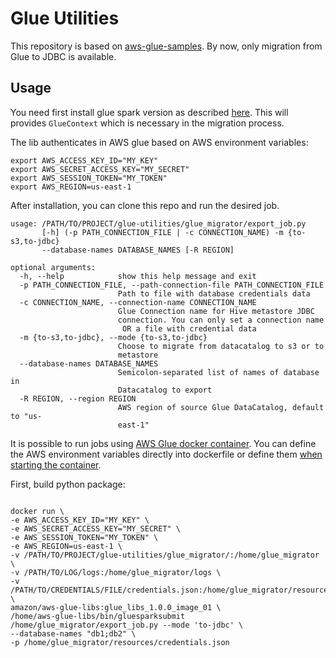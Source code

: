 # Glue Utilities

This repository is based on [aws-glue-samples](https://github.com/aws-samples/aws-glue-samples/tree/master/utilities/Hive_metastore_migration/src).
By now, only migration from Glue to JDBC is available.

## Usage

You need first install glue spark version as described [here](https://github.com/awslabs/aws-glue-libs).
This will provides `GlueContext` which is necessary in the migration process.

The lib authenticates in AWS glue based on AWS environment variables:

```shell
export AWS_ACCESS_KEY_ID="MY_KEY"
export AWS_SECRET_ACCESS_KEY="MY_SECRET"
export AWS_SESSION_TOKEN="MY_TOKEN"
export AWS_REGION=us-east-1
```

After installation, you can clone this repo and run the desired job.

```shell
usage: /PATH/TO/PROJECT/glue-utilities/glue_migrator/export_job.py
       [-h] (-p PATH_CONNECTION_FILE | -c CONNECTION_NAME) -m {to-s3,to-jdbc}
       --database-names DATABASE_NAMES [-R REGION]

optional arguments:
  -h, --help            show this help message and exit
  -p PATH_CONNECTION_FILE, --path-connection-file PATH_CONNECTION_FILE
                        Path to file with database credentials data
  -c CONNECTION_NAME, --connection-name CONNECTION_NAME
                        Glue Connection name for Hive metastore JDBC
                        connection. You can only set a connection name
                         OR a file with credential data
  -m {to-s3,to-jdbc}, --mode {to-s3,to-jdbc}
                        Choose to migrate from datacatalog to s3 or to
                        metastore
  --database-names DATABASE_NAMES
                        Semicolon-separated list of names of database in
                        Datacatalog to export
  -R REGION, --region REGION
                        AWS region of source Glue DataCatalog, default to "us-
                        east-1"
```

It is possible to run jobs using [AWS Glue docker container](https://aws.amazon.com/blogs/big-data/developing-aws-glue-etl-jobs-locally-using-a-container/). 
You can define the AWS environment variables directly into dockerfile or define them [when starting the container](https://docs.docker.com/engine/reference/commandline/run/).

First, build python package:
```shell

```

```shell
docker run \
-e AWS_ACCESS_KEY_ID="MY_KEY" \
-e AWS_SECRET_ACCESS_KEY="MY_SECRET" \
-e AWS_SESSION_TOKEN="MY_TOKEN" \
-e AWS_REGION=us-east-1 \
-v /PATH/TO/PROJECT/glue-utilities/glue_migrator/:/home/glue_migrator \
-v /PATH/TO/LOG/logs:/home/glue_migrator/logs \
-v /PATH/TO/CREDENTIALS/FILE/credentials.json:/home/glue_migrator/resources/credentials.json \
amazon/aws-glue-libs:glue_libs_1.0.0_image_01 \
/home/aws-glue-libs/bin/gluesparksubmit /home/glue_migrator/export_job.py --mode 'to-jdbc' \ 
--database-names "db1;db2" \
-p /home/glue_migrator/resources/credentials.json

```
